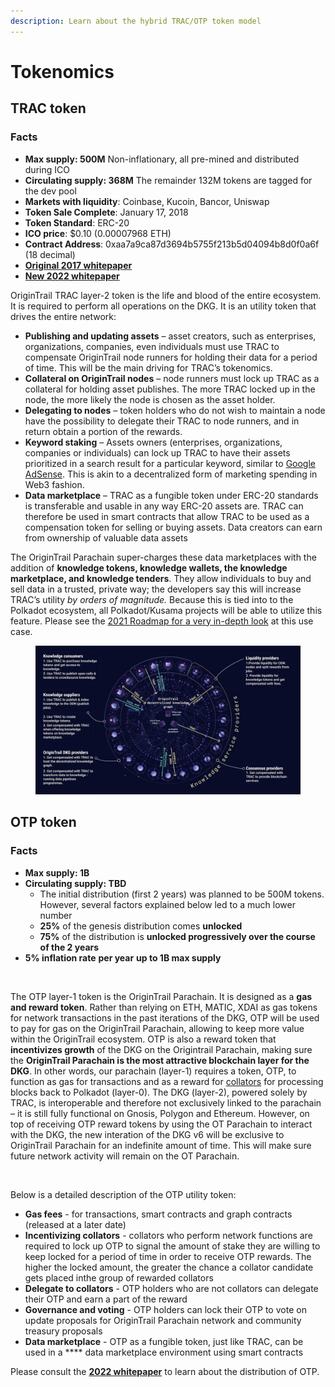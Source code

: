 ```yaml
---
description: Learn about the hybrid TRAC/OTP token model
---
```


# Tokenomics

## **TRAC token**

### Facts

* **Max supply: 500M** Non-inflationary, all pre-mined and distributed during ICO
* **Circulating supply: 368M** The remainder 132M tokens are tagged for the dev pool
* **Markets with liquidity**: Coinbase, Kucoin, Bancor, Uniswap
* **Token Sale Complete**: January 17, 2018
* **Token Standard**: ERC-20&#x20;
* **ICO price**: $0.10 (0.00007968 ETH)
* **Contract Address**: 0xaa7a9ca87d3694b5755f213b5d04094b8d0f0a6f (18 decimal)
* ****[**Original 2017 whitepaper**](https://origintrail.io/storage/documents/OriginTrail-White-Paper.pdf)****
* ****[**New 2022 whitepaper**](https://parachain.origintrail.io/whitepaper)****

OriginTrail TRAC layer-2 token is the life and blood of the entire ecosystem. It is required to perform all operations on the DKG. It is an utility token that drives the entire network:

* **Publishing and updating assets** – asset creators, such as enterprises, organizations, companies, even individuals must use TRAC to compensate OriginTrail node runners for holding their data for a period of time. This will be the main driving for TRAC’s tokenomics.
* **Collateral on OriginTrail nodes** – node runners must lock up TRAC as a collateral for holding asset publishes. The more TRAC locked up in the node, the more likely the node is chosen as the asset holder.
* **Delegating to nodes** – token holders who do not wish to maintain a node have the possibility to delegate their TRAC to node runners, and in return obtain a portion of the rewards.
* **Keyword staking** – Assets owners (enterprises, organizations, companies or individuals) can lock up TRAC to have their assets prioritized in a search result for a particular keyword, similar to [Google AdSense](https://www.google.com/adsense/start/). This is akin to a decentralized form of marketing spending in Web3 fashion.
* **Data marketplace** – TRAC as a fungible token under ERC-20 standards is transferable and usable in any way ERC-20 assets are. TRAC can therefore be used in smart contracts that allow TRAC to be used as a compensation token for selling or buying assets. Data creators can earn from ownership of valuable data assets

The OriginTrail Parachain super-charges these data marketplaces with the addition of **knowledge tokens, knowledge wallets, the knowledge marketplace, and knowledge tenders**. They allow individuals to buy and sell data in a trusted, private way; the developers say this will increase TRAC’s utility _by orders of magnitude._ Because this is tied into to the Polkadot ecosystem, all Polkadot/Kusama projects will be able to utilize this feature. Please see the [2021 Roadmap for a very in-depth look](https://medium.com/origintrail/origintrail-2021-expanded-roadmap-accelerating-growth-through-starfleet-polkadot-and-knowledge-2a1c170daaf3) at this use case.

<figure><img src="../.gitbook/assets/image (1) (1).png" alt=""><figcaption></figcaption></figure>

## OTP **token**

### **Facts**

* **Max supply: 1B**
* **Circulating supply: TBD**
  * The initial distribution (first 2 years) was planned to be 500M tokens. However, several factors explained below led to a much lower number
  * **25%** of the genesis distribution comes **unlocked**
  * **75%** of the distribution is **unlocked progressively over the course of the 2 years**
* **5% inflation rate** **per year** **up to 1B max supply**

<figure><img src="https://parachain.origintrail.io/storage/whitepaper-content/April2022/img-otp-and-trac@2x.png" alt=""><figcaption></figcaption></figure>

The OTP layer-1 token is the OriginTrail Parachain. It is designed as a **gas and reward token**. Rather than relying on ETH, MATIC, XDAI as gas tokens for network transactions in the past iterations of the DKG, OTP will be used to pay for gas on the OriginTrail Parachain, allowing to keep more value within the OriginTrail ecosystem. OTP is also a reward token that **incentivizes growth** of the DKG on the Origintrail Parachain, making sure the **OriginTrail Parachain is the most attractive blockchain layer for the DKG**. In other words, our parachain (layer-1) requires a token, OTP, to function as gas for transactions and as a reward for [collators](https://wiki.polkadot.network/docs/learn-collator) for processing blocks back to Polkadot (layer-0). The DKG (layer-2), powered solely by TRAC, is interoperable and therefore not exclusively linked to the parachain – it is still fully functional on Gnosis, Polygon and Ethereum. However, on top of receiving OTP reward tokens by using the OT Parachain to interact with the DKG, the new interation of the DKG v6 will be exclusive to OriginTrail Parachain for an indefinite amount of time. This will make sure future network activity will remain on the OT Parachain.&#x20;

<figure><img src="https://parachain.origintrail.io/storage/whitepaper-content/April2022/img-layer-2-ot-dkg@2x.jpg" alt=""><figcaption></figcaption></figure>

Below is a detailed description of the OTP utility token:

* **Gas fees** - for transactions, smart contracts and graph contracts (released at a later date)
* **Incentivizing collators** - collators who perform network functions are required to lock up OTP to signal the amount of stake they are willing to keep locked for a period of time in order to receive OTP rewards. The higher the locked amount, the greater the chance a collator candidate gets placed inthe group of rewarded collators
* **Delegate to collators** - OTP holders who are not collators can delegate their OTP and earn a part of the reward
* **Governance and voting** - OTP holders can lock their OTP to vote on update proposals for OriginTrail Parachain network and community treasury proposals
* **Data marketplace** - OTP as a fungible token, just like TRAC, can be used in a **** data marketplace environment using smart contracts

Please consult the [**2022 whitepaper**](https://parachain.origintrail.io/whitepaper?section=genesis-distribution) to learn about the distribution of OTP.



<figure><img src="https://parachain.origintrail.io/storage/whitepaper-content/April2022/gif-tokenomics.gif" alt=""><figcaption></figcaption></figure>
